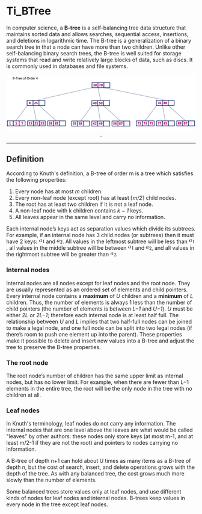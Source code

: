 # Ti_BTree



In computer science, a <b>B-tree</b> is a self-balancing tree data structure that maintains sorted data and allows searches, sequential access, insertions, and deletions in logarithmic time. The B-tree is a generalization of a binary search tree in that a node can have more than two children. Unlike other self-balancing binary search trees, the B-tree is well suited for storage systems that read and write relatively large blocks of data, such as discs. It is commonly used in databases and file systems.

<p align="center">
  <img src="img/B-Tree Example.jpg">.
</p>

---

## Definition

According to Knuth's definition, a B-tree of order m is a tree which satisfies the following properties:

1. Every node has at most <i>m</i> children.
2. Every non-leaf node (except root) has at least ⌈<i>m/2</i>⌉ child nodes.
3. The root has at least two children if it is not a leaf node.
4. A non-leaf node with k children contains <i>k − 1</i> keys.
5. All leaves appear in the same level and carry no information.

Each internal node’s keys act as separation values which divide its subtrees. For example, if an internal node has 3 child nodes (or subtrees) then it must have 2 keys: ![a_1](img/formulas/a_1.gif) and ![a_2](img/formulas/a_2.gif). All values in the leftmost subtree will be less than ![a_1](img/formulas/a_1.gif), all values in the middle subtree will be between ![a_1](img/formulas/a_1.gif) and ![a_2](img/formulas/a_2.gif), and all values in the rightmost subtree will be greater than ![a_2](img/formulas/a_2.gif).

### Internal nodes

Internal nodes are all nodes except for leaf nodes and the root node. They are usually represented as an ordered set of elements and child pointers. Every internal node contains a <b>maximum</b> of <i>U</i> children and a <b>minimum</b> of <i>L</i> children. Thus, the number of elements is always 1 less than the number of child pointers (the number of elements is between <i>L−1</i> and <i>U−1</i>). <i>U</i> must be either <i>2L</i> or <i>2L−1</i>; therefore each internal node is at least half full. The relationship between <i>U</i> and <i>L</i> implies that two half-full nodes can be joined to make a legal node, and one full node can be split into two legal nodes (if there’s room to push one element up into the parent). These properties make it possible to delete and insert new values into a B-tree and adjust the tree to preserve the B-tree properties.


### The root node

The root node’s number of children has the same upper limit as internal nodes, but has no lower limit. For example, when there are fewer than L−1 elements in the entire tree, the root will be the only node in the tree with no children at all.



### Leaf nodes

In Knuth's terminology, leaf nodes do not carry any information. The internal nodes that are one level above the leaves are what would be called "leaves" by other authors: these nodes only store keys (at most m-1, and at least m/2-1 if they are not the root) and pointers to nodes carrying no information.

A B-tree of depth n+1 can hold about U times as many items as a B-tree of depth n, but the cost of search, insert, and delete operations grows with the depth of the tree. As with any balanced tree, the cost grows much more slowly than the number of elements.

Some balanced trees store values only at leaf nodes, and use different kinds of nodes for leaf nodes and internal nodes. B-trees keep values in every node in the tree except leaf nodes.